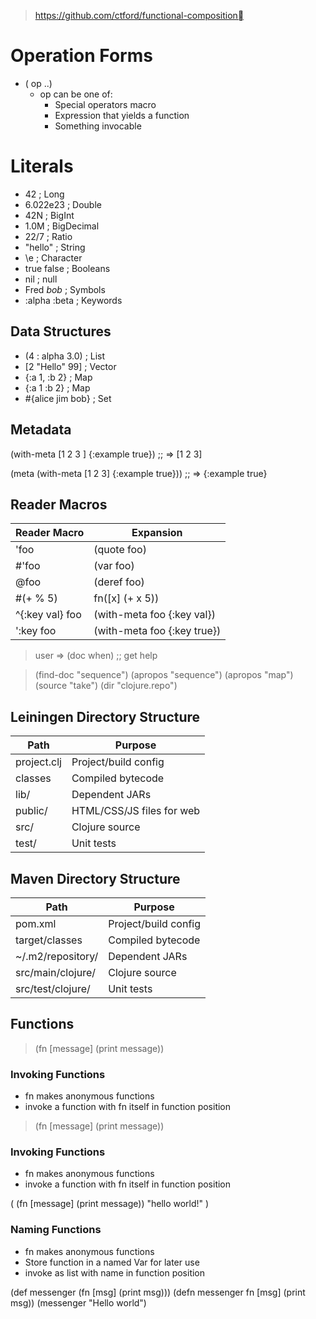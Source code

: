 > https://github.com/ctford/functional-composition


# Operation Forms

+ ( op ..)
  + op can be one of:
    + Special operators macro
    + Expression that yields a function
    + Something invocable

# Literals

+ 42          ; Long
+ 6.022e23    ; Double
+ 42N         ; BigInt
+ 1.0M        ; BigDecimal
+ 22/7        ; Ratio
+ "hello"     ; String
+ \e          ; Character
+ true false  ; Booleans
+ nil         ; null
+ Fred *bob*  ; Symbols
+ :alpha :beta ; Keywords


## Data Structures

+ (4 : alpha 3.0)      ; List
+ [2 "Hello" 99]       ; Vector
+ {:a 1, :b 2}         ; Map
+ {:a 1 :b 2}          ; Map
+ #{alice jim bob}     ; Set

## Metadata

(with-meta [1 2 3 ] {:example true})
;; => [1 2 3]

(meta (with-meta [1 2 3] {:example true}))
;; => {:example true}


## Reader Macros

| Reader Macro    | Expansion                   |
|-----------------|-----------------------------|
| 'foo            | (quote foo)                 |
| #'foo           | (var foo)                   |
| @foo            | (deref foo)                 |
| #(+ % 5)        | fn([x] (+ x 5))             |
| ^{:key val} foo | (with-meta foo {:key val})  |
| ':key foo       | (with-meta foo {:key true}) | 


> user => (doc when) ;; get help

> (find-doc "sequence")
> (apropos "sequence")
> (apropos "map")
> (source "take")
> (dir "clojure.repo")
> 


## Leiningen Directory Structure


| Path        | Purpose                     |
|-------------|-----------------------------|
| project.clj | Project/build config        |
| classes     | Compiled bytecode           |
| lib/        | Dependent JARs              |
| public/     | HTML/CSS/JS files for web   |
| src/        | Clojure source              |
| test/       | Unit tests                  |


## Maven Directory Structure


| Path              | Purpose                     |
|-------------------|-----------------------------|
| pom.xml           | Project/build config        |
| target/classes    | Compiled bytecode           |
| ~/.m2/repository/ | Dependent JARs              |
| src/main/clojure/ | Clojure source              |
| src/test/clojure/ | Unit tests                  |


## Functions

> (fn [message] (print message))


### Invoking Functions 

+ fn makes anonymous functions
+ invoke a function with fn itself in function position

> (fn [message] (print message))
### Invoking Functions 

+ fn makes anonymous functions
+ invoke a function with fn itself in function position


(    (fn [message] (print message))
    "hello world!"
)


### Naming Functions

+ fn makes anonymous functions
+ Store function in a named Var for later use
+ invoke as list with name in function position

(def messenger (fn [msg] (print msg)))
(defn messenger fn [msg] (print msg))
(messenger "Hello world")
